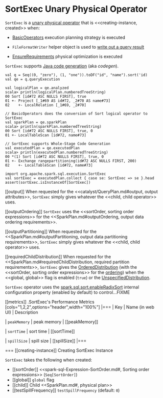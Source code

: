 # SortExec Unary Physical Operator

`SortExec` is a [unary physical operator](UnaryExecNode.md) that is <<creating-instance, created>> when:

* [BasicOperators](../execution-planning-strategies/BasicOperators.md#Sort) execution planning strategy is executed

* `FileFormatWriter` helper object is used to [write out a query result](../FileFormatWriter.md#write)

* [EnsureRequirements](../physical-optimizations/EnsureRequirements.md) physical optimization is executed

`SortExec` supports [Java code generation](CodegenSupport.md) (aka _codegen_).

```text
val q = Seq((0, "zero"), (1, "one")).toDF("id", "name").sort('id)
val qe = q.queryExecution

val logicalPlan = qe.analyzed
scala> println(logicalPlan.numberedTreeString)
00 Sort [id#72 ASC NULLS FIRST], true
01 +- Project [_1#69 AS id#72, _2#70 AS name#73]
02    +- LocalRelation [_1#69, _2#70]

// BasicOperators does the conversion of Sort logical operator to SortExec
val sparkPlan = qe.sparkPlan
scala> println(sparkPlan.numberedTreeString)
00 Sort [id#72 ASC NULLS FIRST], true, 0
01 +- LocalTableScan [id#72, name#73]

// SortExec supports Whole-Stage Code Generation
val executedPlan = qe.executedPlan
scala> println(executedPlan.numberedTreeString)
00 *(1) Sort [id#72 ASC NULLS FIRST], true, 0
01 +- Exchange rangepartitioning(id#72 ASC NULLS FIRST, 200)
02    +- LocalTableScan [id#72, name#73]

import org.apache.spark.sql.execution.SortExec
val sortExec = executedPlan.collect { case se: SortExec => se }.head
assert(sortExec.isInstanceOf[SortExec])
```

[[output]]
When requested for the <<catalyst/QueryPlan.md#output, output attributes>>, `SortExec` simply gives whatever the <<child, child operator>> uses.

[[outputOrdering]]
`SortExec` uses the <<sortOrder, sorting order expressions>> for the <<SparkPlan.md#outputOrdering, output data ordering requirements>>.

[[outputPartitioning]]
When requested for the <<SparkPlan.md#outputPartitioning, output data partitioning requirements>>, `SortExec` simply gives whatever the <<child, child operator>> uses.

[[requiredChildDistribution]]
When requested for the <<SparkPlan.md#requiredChildDistribution, required partition requirements>>, `SortExec` gives the [OrderedDistribution](OrderedDistribution.md) (with the <<sortOrder, sorting order expressions>> for the [ordering](OrderedDistribution.md#ordering)) when the <<global, global>> flag is enabled (`true`) or the [UnspecifiedDistribution](UnspecifiedDistribution.md).

`SortExec` operator uses the [spark.sql.sort.enableRadixSort](../SQLConf.md#spark.sql.sort.enableRadixSort) internal configuration property (enabled by default) to control...FIXME

[[metrics]]
.SortExec's Performance Metrics
[cols="1,2,2",options="header",width="100%"]
|===
| Key
| Name (in web UI)
| Description

| `peakMemory`
| peak memory
| [[peakMemory]]

| `sortTime`
| sort time
| [[sortTime]]

| `spillSize`
| spill size
| [[spillSize]]
|===

=== [[creating-instance]] Creating SortExec Instance

`SortExec` takes the following when created:

* [[sortOrder]] <<spark-sql-Expression-SortOrder.md#, Sorting order expressions>> (`Seq[SortOrder]`)
* [[global]] `global` flag
* [[child]] Child <<SparkPlan.md#, physical plan>>
* [[testSpillFrequency]] `testSpillFrequency` (default: `0`)
